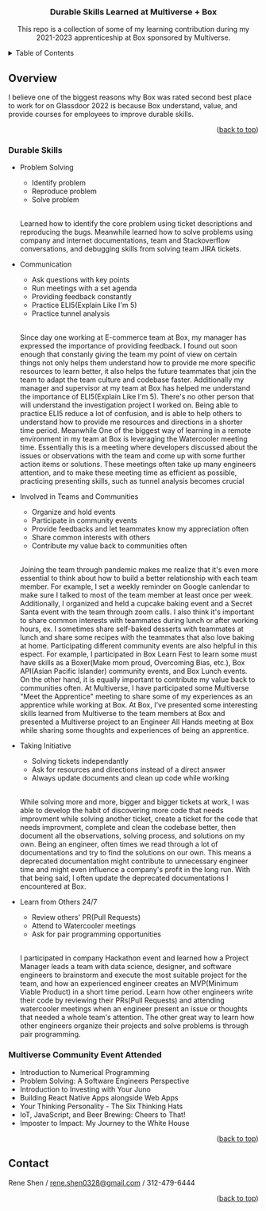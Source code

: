 <a name="readme-top"></a>

<h3 align="center">Durable Skills Learned at Multiverse + Box</h3>

<p align="center">
  This repo is a collection of some of my learning contribution during my 2021-2023 apprenticeship at Box sponsored by Multiverse.
</p>

<!-- TABLE OF CONTENTS -->
<details>
  <summary>Table of Contents</summary>
  <ol>
    <li><a href="#overview">Overview</a></li>
    <li><a href="#durable">Durable Skills</a></li>
    <li><a href="#community-event">Multiverse Community Event Attended</a></li>
    <li><a href="#contact">Contact Me</a></li>
  </ol>
</details>

<!-- Overview -->
## Overview
I believe one of the biggest reasons why Box was rated second best place to work for on Glassdoor 2022 is because Box understand, value, and provide courses for employees to improve durable skills.

<p align="right">(<a href="#readme-top">back to top</a>)</p>

<!-- Durable Skills Section -->
### Durable Skills
<ul>
  <!-- Problem Solving -->
  <li>Problem Solving</li>
  <ul>
    <li>Identify problem</li> 
    <li>Reproduce problem</li> 
    <li>Solve problem</li> 
  </ul>
  <br/>
  <p>Learned how to identify the core problem using ticket descriptions and reproducing the bugs. Meanwhile learned how to solve problems using company and internet documentations, team and Stackoverflow conversations, and debugging skills from solving team JIRA tickets.</p>

  <!-- Communication -->
  <li>Communication</li>
  <ul>
    <li>Ask questions with key points</li> 
    <li>Run meetings with a set agenda</li>
    <li>Providing feedback constantly</li>
    <li>Practice ELI5(Explain Like I'm 5)</li>
    <li>Practice tunnel analysis</li>
  </ul>
  <br/>
  <p>Since day one working at E-commerce team at Box, my manager has expressed the importance of providing feedback. I found out soon enough that constanly giving the team my point of view on certain things not only helps them understand how to provide me more specific resources to learn better, it also helps the future teammates that join the team to adapt the team culture and codebase faster. Additionally my manager and supervisor at my team at Box has helped me understand the importance of ELI5(Explain Like I'm 5). There's no other person that will understand the investigation project I worked on. Being able to practice ELI5 reduce a lot of confusion, and is able to help others to understand how to provide me resources and directions in a shorter time period. Meanwhile One of the biggest way of learning in a remote environment in my team at Box is leveraging the Watercooler meeting time. Essentially this is a meeting where developers discussed about the issues or observations with the team and come up with some further action items or solutions. These meetings often take up many engineers attention, and to make these meeting time as efficient as possible, practicing presenting skills, such as tunnel analysis becomes crucial</p> 

  <!-- Involved in Teams and Communities -->
  <li>Involved in Teams and Communities</li>
  <ul>
    <li>Organize and hold events</li>
    <li>Participate in community events</li>
    <li>Provide feedbacks and let teammates know my appreciation often</li>
    <li>Share common interests with others</li>
    <li>Contribute my value back to communities often</li>
  </ul>
  <br/>
  <p>Joining the team through pandemic makes me realize that it's even more essential to think about how to build a better relationship with each team member. For example, I set a weekly reminder on Google canlendar to make sure I talked to most of the team member at least once per week. Additionally, I organized and held a cupcake baking event and a Secret Santa event with the team through zoom calls. I also think it's important to share common interests with teammates during lunch or after working hours, ex. I sometimes share self-baked desserts with teammates at lunch and share some recipes with the teammates that also love baking at home. Participating different community events are also helpful in this espect. For example, I participated in Box Learn Fest to learn some must have skills as a Boxer(Make mom proud, Overcoming Bias, etc.), Box API(Asian Pacific Islander) community events, and Box Lunch events.
  <br/>
  On the other hand, it is equally important to contribute my value back to communities often. At Multiverse, I have participated some Multiverse "Meet the Apprentice" meeting to share some of my experiences as an apprentice while working at Box. At Box, I've presented some interesting skills learned from Multiverse to the team members at Box and presented a Multiverse project to an Engineer All Hands meeting at Box while sharing some thoughts and experiences of being an apprentice.
  </p>

  <!-- Taking Initiative -->
  <li>Taking Initiative</li>
  <ul>
    <li>Solving tickets independantly</li>
    <li>Ask for resources and directions instead of a direct answer</li>
    <li>Always update documents and clean up code while working</li>
  </ul>
  <br/>
  <p>While solving more and more, bigger and bigger tickets at work, I was able to develop the habit of discovering more code that needs improvment while solving another ticket, create a ticket for the code that needs improvment, complete and clean the codebase better, then document all the observations, solving process, and solutions on my own. Being an engineer, often times we read through a lot of documentations and try to find the solutions on our own. This means a deprecated documentation might contribute to unnecessary engineer time and might even influence a company's profit in the long run. With that being said, I often update the deprecated documentations I encountered at Box.</p>

  <!-- Learn from Others 24/7 -->
  <li>Learn from Others 24/7</li>
  <ul>
    <li>Review others' PR(Pull Requests)</li>
    <li>Attend to Watercooler meetings</li>
    <li>Ask for pair programming opportunities</li>
  </ul>
  <br/>
  <p>I participated in company Hackathon event and learned how a Project Manager leads a team with data science, designer, and software engineers to brainstorm and execute the most suitable project for the team, and how an experienced engineer creates an MVP(Minimum Viable Product) in a short time period. Learn how other engineers write their code by reviewing their PRs(Pull Requests) and attending watercooler meetings when an engineer present an issue or thoughts that needed a whole team's attention. The other great way to learn how other engineers organize their projects and solve problems is through pair programming.</p>
</ul>

### Multiverse Community Event Attended
<ul>
  <li>Introduction to Numerical Programming</li>
  <li>Problem Solving: A Software Engineers Perspective</li>
  <li>Introduction to Investing with Your Juno</li>
  <li>Building React Native Apps alongside Web Apps</li>
  <li>Your Thinking Personality - The Six Thinking Hats</li>
  <li>IoT, JavaScript, and Beer Brewing: Cheers to That!</li>
  <li>Imposter to Impact: My Journey to the White House</li>
</ul>


<p align="right">(<a href="#readme-top">back to top</a>)</p>

<!-- CONTACT -->
## Contact
Rene Shen / rene.shen0328@gmail.com  / 312-479-6444

<p align="right">(<a href="#readme-top">back to top</a>)</p>
